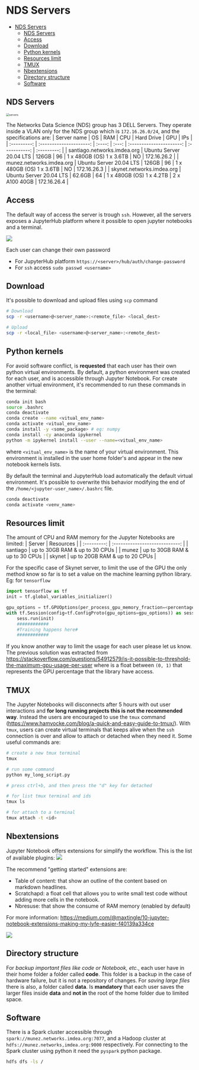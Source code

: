 # NDS Servers
- [NDS Servers](#nds-servers)
  - [NDS Servers](#nds-servers-1)
  - [Access](#access)
  - [Download](#download)
  - [Python kernels](#python-kernels)
  - [Resources limit](#resources-limit)
  - [TMUX](#tmux)
  - [Nbextensions](#nbextensions)
  - [Directory structure](#directory-structure)
  - [Software](#software)


## NDS Servers
<img src="images/servers.jpg" alt="servers" style="zoom:50%;" />

The Networks Data Science (NDS) group has 3 DELL Servers.
They operate inside a VLAN only for the NDS group which is `172.16.26.0/24`, and the specifications are:
| Server name |           OS            |  RAM   |  CPU  |        Hard Drive        |      GPU      |     IPs     |
| :---------: | :---------------------: | :----: | :---: | :----------------------: | :-----------: | :---------: |
| santiago.networks.imdea.org | Ubuntu Server 20.04 LTS | 126GB  |  96   | 1 x 480GB (OS) 1 x 3.6TB |      NO       | 172.16.26.2 |
| munez.networks.imdea.org | Ubuntu Server 20.04 LTS | 126GB  |  96   | 1 x 480GB (OS) 1 x 3.6TB |      NO       | 172.16.26.3 |
| skynet.networks.imdea.org | Ubuntu Server 20.04 LTS | 62.6GB |  64   | 1 x 480GB (OS) 1 x 4.2TB | 2 x A100 40GB | 172.16.26.4 |


## Access
The default way of access the server is trough `ssh`.
However, all the servers exposes a JupyterHub platform where it possible to open jupyter notebooks and a terminal.

<img src="images/jupyterhub.png" />

Each user can change their own password
* For JupyterHub platform `https://<server>/hub/auth/change-password`
* For `ssh` access `sudo passwd <username>` 

## Download

It's possible to download and upload files using `scp` command

```bash 
# Download
scp -r <username>@<server_name>:<remote_file> <local_dest>

# Upload
scp -r <local_file> <username>@<server_name>:<remote_dest>
```

## Python kernels

For avoid software conflict, is **requested** that each user has their own python virtual environments.
By default, a python environment was created for each user, and is accessible through Jupyter Notebook.
For create another virtual environment, it's recommended to run these commands in the terminal:

```bash
conda init bash
source .bashrc
conda deactivate
conda create --name <vitual_env_name>
conda activate <vitual_env_name>
conda install -y <some_package> # eg: numpy
conda install -cy anaconda ipykernel
python -m ipykernel install --user --name=<vitual_env_name>
```
where `<vitual_env_name>` is the name of your virtual environment.
This environment is installed in the user home folder's and appear in the new notebook kernels lists.

By default the terminal and JupyterHub load automatically the default virtual environment.
It's possible to overwrite this behavior modifying the end of the `/home/<jupyter-user_name>/.bashrc` file.

```bash
conda deactivate
conda activate <venv_name>
```

## Resources limit 

The amount of CPU and RAM memory for the Jupyter Notebooks are limited:
|   Server    |           Resources            |
| :---------: | :----------------------------: |
| santiago | up to 30GB RAM & up to 30 CPUs |
| munez | up to 30GB RAM & up to 30 CPUs |
| skynet | up to 20GB RAM & up to 20 CPUs |

For the specific case of Skynet server, to limit the use of the GPU the only method know so far is to set a value on the machine learning python library. Eg: for `tensorflow`
```python 
import tensorflow as tf
init = tf.global_variables_initializer()

gpu_options = tf.GPUOptions(per_process_gpu_memory_fraction=<percentage>)
with tf.Session(config=tf.ConfigProto(gpu_options=gpu_options)) as sess:
    sess.run(init)
    ############
    #Training happens here#
    ############
``` 
If you know another way to limit the usage for each user please let us know.
The previous solution was extracted from https://stackoverflow.com/questions/54912579/is-it-possible-to-threshold-the-maximum-gpu-usage-per-user
where <percentage> is a float between `(0, 1)` that represents the GPU percentage that the library have access.



## TMUX
The Jupyter Notebooks will disconnects after 5 hours with out user interactions and **for long running projects this is not the recommended way**. 
Instead the users are encouraged to use the  `tmux` command (https://www.hamvocke.com/blog/a-quick-and-easy-guide-to-tmux/).
With `tmux`, users can create virtual terminals that keeps alive when the `ssh` connection is over and allow to attach or detached when they need it.
Some useful commands are:
```bash
# create a new tmux terminal
tmux

# run some command
python my_long_script.py

# press ctrl+b, and then press the "d" key for detached

# for list tmux terminal and ids
tmux ls 

# for attach to a terminal
tmux attach -t <id>
```


## Nbextensions
Jupyter Notebook offers extensions for simplify the workflow.
This is the list of available plugins:
<img src="images/Nbextensions.png" />

The recommend "getting started" extensions are:
* Table of content:  that show an outline of the content based on markdown headlines. 
* Scratchapd: a float cell that allows you to write small test code without adding more cells in the notebook.
* Nbresuse: that show the consume of RAM memory (enabled by default)

For more information: https://medium.com/@maxtingle/10-jupyter-notebook-extensions-making-my-lyfe-easier-f40139a334ce

<img src="images/jupyterNotebook.jpeg" />

## Directory structure
For *backup important files like code or Notebook, etc.*, each user have in their home folder a folder called **code**. 
This folder is a backup in the case of hardware failure, but it is not a repository of changes. 
For *saving large files* there is also, a folder called **data**. 
Is **mandatory** that each user saves the larger files inside **data** and **not in** the root of the home folder due to limited space.

## Software

There is a Spark cluster accessible through `spark://munez.networks.imdea.org:7077`,
and a Hadoop cluster at `hdfs://munez.networks,imdea.org:9000` respectively.
For connecting to the Spark cluster using python it need the `pyspark` python package.
```bash
hdfs dfs -ls /
```
